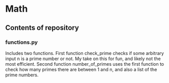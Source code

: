 # Math
## Contents of repository
### functions.py
Includes two functions. First function check_prime checks if some arbitrary input n is a prime number or not. My take on this for fun, and likely not the most efficient. Second function number_of_primes uses the first function to check how many primes there are between 1 and n, and also a list of the prime numbers. 
